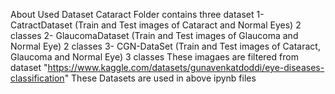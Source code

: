 About Used Dataset
Cataract Folder contains three dataset 
1- CatractDataset  (Train and Test images of Cataract and Normal Eyes) 2 classes
2- GlaucomaDataset (Train and Test images of Glaucoma and Normal Eye) 2 classes
3- CGN-DataSet (Train and Test images of Cataract, Glaucoma and Normal Eye) 3 classes
These imagaes are filtered from dataset "https://www.kaggle.com/datasets/gunavenkatdoddi/eye-diseases-classification"
These Datasets are used in above ipynb files

